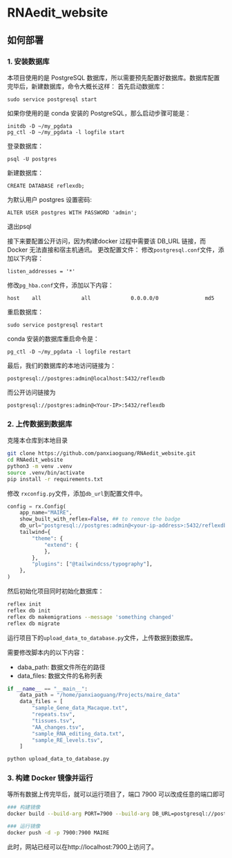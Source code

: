 # RNAedit_website

## 如何部署

### 1. 安装数据库
本项目使用的是 PostgreSQL 数据库，所以需要预先配置好数据库。数据库配置完毕后，新建数据库，命令大概长这样：
首先启动数据库：
```
sudo service postgresql start
```
如果你使用的是 conda 安装的 PostgreSQL，那么启动步骤可能是：

```
initdb -D ~/my_pgdata
pg_ctl -D ~/my_pgdata -l logfile start
```

登录数据库：
```
psql -U postgres
```

新建数据库：
```
CREATE DATABASE reflexdb;
```

为默认用户 postgres 设置密码:

```
ALTER USER postgres WITH PASSWORD 'admin';
```

退出psql 

接下来要配置公开访问，因为构建docker 过程中需要该 DB_URL 链接，而 Docker 无法直接和宿主机通讯。
更改配置文件：
修改`postgresql.conf`文件，添加以下内容：
```
listen_addresses = '*'
```
修改`pg_hba.conf`文件，添加以下内容：
```
host    all             all             0.0.0.0/0               md5
```

重启数据库：
```
sudo service postgresql restart
```
conda 安装的数据库重启命令是：
```
pg_ctl -D ~/my_pgdata -l logfile restart
```
最后，我们的数据库的本地访问链接为：
```
postgresql://postgres:admin@localhost:5432/reflexdb
```
而公开访问链接为
```
postgresql://postgres:admin@<Your-IP>:5432/reflexdb
```
### 2. 上传数据到数据库

克隆本仓库到本地目录

```bash
git clone https://github.com/panxiaoguang/RNAedit_website.git
cd RNAedit_website
python3 -m venv .venv
source .venv/bin/activate
pip install -r requirements.txt
```

修改 `rxconfig.py`文件，添加`db_url`到配置文件中。

```python
config = rx.Config(
    app_name="MAIRE",
    show_built_with_reflex=False, ## to remove the badge
    db_url="postgresql://postgres:admin@<your-ip-address>:5432/reflexdb",
    tailwind={
        "theme": {
            "extend": {
            },
        },
        "plugins": ["@tailwindcss/typography"],
    },
)
```

然后初始化项目同时初始化数据库：

```bash
reflex init
reflex db init
reflex db makemigrations --message 'something changed'
reflex db migrate
```

运行项目下的`upload_data_to_database.py`文件，上传数据到数据库。

需要修改脚本内的以下内容：

- daba_path: 数据文件所在的路径
- data_files: 数据文件的名称列表

```python
if __name__ == "__main__":
    data_path = "/home/panxiaoguang/Projects/maire_data"
    data_files = [
        "sample_Gene_data_Macaque.txt",
        "repeats.tsv",
        "tissues.tsv",
        "AA_changes.tsv",
        "sample_RNA_editing_data.txt",
        "sample_RE_levels.tsv",
    ]
```

```bash
python upload_data_to_database.py
```

### 3. 构建 Docker 镜像并运行

等所有数据上传完毕后，就可以运行项目了，端口 7900 可以改成任意的端口即可

```bash
### 构建镜像
docker build --build-arg PORT=7900 --build-arg DB_URL=postgresql://postgres:admin@<your-ip-address>:5432/reflexdb -t MAIRE .

### 运行镜像
docker push -d -p 7900:7900 MAIRE
```


此时，网站已经可以在http://localhost:7900上访问了。
